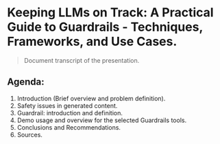 # Keeping LLMs on Track: A Practical Guide to Guardrails - Techniques, Frameworks, and Use Cases.

> Document transcript of the presentation.

## Agenda:

1. Introduction (Brief overview and problem definition).
2. Safety issues in generated content.
3. Guardrail: introduction and definition.
4. Demo usage and overview for the selected Guardrails tools.
5. Conclusions and Recommendations.
6. Sources.